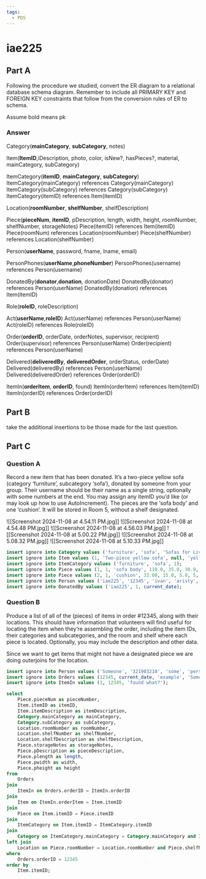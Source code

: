 ```yaml
---
tags:
  - PDS
---
```

# iae225

## Part A
Following the procedure we studied, convert the ER diagram to a relational database schema diagram. Remember to include all PRIMARY KEY and FOREIGN KEY constraints that follow from the conversion rules of ER to schema.

Assume bold means pk
### Answer
Category(**mainCategory**, **subCategory**, notes)

Item(**ItemID**,iDescription, photo, color, isNew?, hasPieces?, material, mainCategory, subCategory)

ItemCategory(**itemID**, **mainCategory**, **subCategory**)
	ItemCategory(mainCategory) references Category(mainCategory)
	ItemCategory(subCategory) references Category(subCategory)
	ItemCategory(itemID) references Item(itemID)

Location(**roomNumber**, **shelfNumber**, shelfDescription)

Piece(**pieceNum**, **itemID**, pDescription, length, width, height, roomNumber, shelfNumber, storageNotes)
	Piece(itemID) references Item(itemID)
	Piece(roomNum) references Location(roomNumber)
	Piece(shelfNumber) references Location(shelfNumber)

Person(**userName**, password, fname, lname, email)

PersonPhones(**userName**,**phoneNumber**)
	PersonPhones(username) references Person(username)

DonatedBy(**donator**,**donation**, donationDate)
	DonatedBy(donator) references Person(userName)
	DonatedBy(donation) references Item(itemID)

Role(**roleID**, roleDescription)

Act(**userName**,**roleID**)
	Act(userName) references Person(userName)
	Act(roleID) references Role(roleID)

Order(**orderID**, orderDate, orderNotes, supervisor, recipient)
	Order(supervisor) references Person(userName)
	Order(recipient) references Person(userName)

Delivered(**deliveredBy**, **deliveredOrder**, orderStatus, orderDate)
	Delivered(deliveredBy) references Person(userName)
	Delivered(deliveredOrder) references Order(orderID)

ItemIn(**orderItem**, **orderID**, found)
	ItemIn(orderItem) references Item(itemID)
	ItemIn(orderID) references Order(orderID)

## Part B

take the additional insertions to be those made for the last question.
## Part C

### Question A

Record a new item that has been donated. It’s a two-piece yellow sofa (category ‘furniture’, subcategory ‘sofa’), donated by someone from your group. Their username should be their name as a single string, optionally with some numbers at the end. You may assign any itemID you’d like (or may look up how to use AutoIncrement). The pieces are the ‘sofa body’ and one ‘cushion’. It will be stored in Room 5, without a shelf designated.

![[Screenshot 2024-11-08 at 4.54.11 PM.jpg]]
![[Screenshot 2024-11-08 at 4.54.48 PM.jpg]]
![[Screenshot 2024-11-08 at 4.56.03 PM.jpg]]
![[Screenshot 2024-11-08 at 5.00.22 PM.jpg]]
![[Screenshot 2024-11-08 at 5.08.32 PM.jpg]]
![[Screenshot 2024-11-08 at 5.10.33 PM.jpg]]

```sql
insert ignore into Category values ('furniture', 'sofa', 'Sofas for Living ROoms');
insert ignore into Item values (1, 'Two-piece yellow sofa', null, 'yellow', true, false, 'fabric');
insert ignore into ItemCategory values ('furniture', 'sofa', 1);
insert ignore into Piece values (1, 1, 'sofa body', 110.0, 35.0, 30.0, 5, NULL, 'Stored in Room 5 without a designated shelf');
insert ignore into Piece values (2, 1, 'cushion', 33.00, 15.0, 5.0, 5, NULL, 'Stored in Room 5 without a designated shelf');
insert ignore into Person values ('iae225', '12345', 'ivan', 'aristy', 'iae225@stern.nyu.edu');
insert ignore into DonatedBy values ('iae225', 1, current_date);
```
### Question B

Produce a list of all of the (pieces) of items in order #12345, along with their locations. This should have information that volunteers will find useful for locating the item when they’re assembling the order, including the item IDs, their categories and subcategories, and the room and shelf where each piece is located. Optionally, you may include the description and other data.

Since we want to get items that might not have a designated piece we are doing outerjoins for the location.

```sql
insert ignore into Person values ('Someone', '321903210', 'some', 'person', 'anemail@nyu.edu');
insert ignore into Orders values (12345, current_date, 'example', 'Someone', 'iae225');
insert ignore into ItemIn values (1, 12345, 'found what?');

select 
    Piece.pieceNum as pieceNumber,
    Item.itemID as itemID,
    Item.itemDescription as itemDescription,
    Category.mainCategory as mainCategory,
    Category.subCategory as subCategory,
    Location.roomNumber as roomNumber,
    Location.shelfNumber as shelfNumber,
    Location.shelfDescription as shelfDescription,
    Piece.storageNotes as storageNotes,
    Piece.pDescription as pieceDescription,
    Piece.plength as length,
    Piece.pwidth as width,
    Piece.pheight as height
from
    Orders
join
    ItemIn on Orders.orderID = ItemIn.orderID
join
    Item on ItemIn.orderItem = Item.itemID
join
    Piece on Item.itemID = Piece.itemID
join
    ItemCategory on Item.itemID = ItemCategory.itemID
join
    Category on ItemCategory.mainCategory = Category.mainCategory and ItemCategory.subCategory = Category.subCategory
left join
    Location on Piece.roomNumber = Location.roomNumber and Piece.shelfNumber = Location.shelfNumber
where
    Orders.orderID = 12345
order by
    Item.itemID;
```